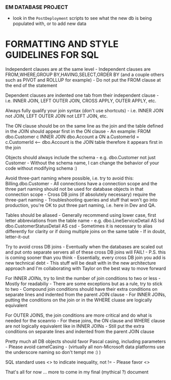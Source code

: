 ### EM DATABASE PROJECT
* look in the `PostDeployment` scripts to see what the new db is being populated with, or to add new data

# FORMATTING AND STYLE GUIDELINES FOR SQL

Independent clauses are at the same level
	- Independent clauses are FROM,WHERE,GROUP BY,HAVING,SELECT,ORDER BY (and a couple others such as PIVOT and ROLLUP for example)
	- Do not put the FROM clause at the end of the statement

Dependent clauses are indented one tab from their independent clause
	- i.e. INNER JOIN, LEFT OUTER JOIN, CROSS APPLY, OUTER APPLY, etc.

Always fully qualify your join syntax (don't use shortcuts)
	- i.e. INNER JOIN not JOIN, LEFT OUTER JOIN not LEFT JOIN, etc.

The ON clause should be on the same line as the join and the table defined in the JOIN should appear first in the ON clause
	- An example:
FROM dbo.Customer c
	INNER JOIN dbo.Account a ON a.CustomerId = c.CustomerId     <-- dbo.Account is the JOIN table therefore it appears first in the join

Objects should always include the schema
	- e.g. dbo.Customer not just Customer
	- Without the schema name, I can change the behavior of your code without modifying schema :)

Avoid three-part naming where possible, i.e. try to avoid this: Billing.dbo.Customer
	- All connections have a connection scope and the three part naming should not be used for database objects in that connection scope
	- Cross DB joins (if absolutely necessary) require the three-part naming
	- Troubleshooting queries and stuff that won't go into production, you're OK to put three part naming, i.e. here in Dev and QA.

Tables should be aliased
	- Generally recommend using lower case, first letter abbreviations from the table name
	- e.g. dbo.LineServiceDetail AS lsd
		   dbo.CustomerStatusDetail AS csd
	- Sometimes it is necessary to alias differently for clarity or if doing multiple joins on the same table
	- If in doubt, letter-it-out

Try to avoid cross DB joins
	- Eventually when the databases are scaled out and put onto separate servers all of these cross DB joins will FAIL!
	- P.S. this is coming sooner than you think
	- Essentially, every cross DB join you add is new technical debt
	- This stuff will be dealt with in the new architecture approach and I'm collaborating with Taylor on the best way to move forward

For INNER JOINs, try to limit the number of join conditions to two or less
	- Mostly for readabiliy
	- There are some exceptions but as a rule, try to stick to two
	- Compound join conditions should have their extra conditions on separate lines and indented from the parent JOIN clause
	- For INNER JOINs, putting the conditions on the join or in the WHERE cluase are logically equivalent

For OUTER JOINS, the join conditions are more critical and do what is needed for the sceanrio
	- For these joins, the ON clause and WHERE clause are not logically equivalent like in INNER JOINs
	- Still put the extra conditions on separate lines and indented from the parent JOIN clause

Pretty much all DB objects should favor Pascal casing, including parameters
	- Please avoid camelCasing
		- (virtually all non-Microsoft data platforms use the underscore naming so don't tempt me :) )

SQL standard uses <> to indicate inequality, not !=
	- Please favor <>

That's all for now ... more to come in my final (mythical ?) document
